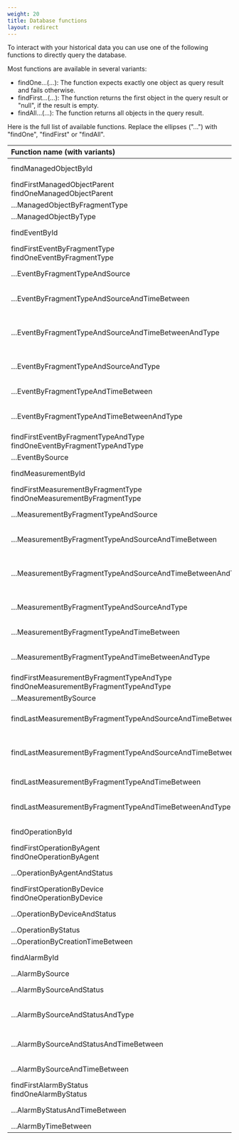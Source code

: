 ```yaml
---
weight: 20
title: Database functions
layout: redirect
---
```


To interact with your historical data you can use one of the following functions to directly query the database.

Most functions are available in several variants:

-   findOne...(...): The function expects exactly one object as query result and fails otherwise.
-   findFirst...(...): The function returns the first object in the query result or "null", if the result is empty.
-   findAll...(...): The function returns all objects in the query result.

Here is the full list of available functions. Replace the ellipses ("...") with "findOne", "findFirst" or "findAll".

<table>
<colgroup>
<col width="60%">
<col width="15%">
<col width="25%">
</colgroup>
<thead>
<tr>
<th style="text-align:left">Function name (with variants)</th>
<th style="text-align:left">Return type</th>
<th style="text-align:left">Alternative argument lists</th>
</tr>
</thead>
<tbody>
<tr>
<td style="text-align:left">findManagedObjectById</td>
<td style="text-align:left">ManagedObject</td>
<td style="text-align:left">id*:String*<br>id*:GId*</td>
</tr>
<tr>
<td style="text-align:left">findFirstManagedObjectParent<br>findOneManagedObjectParent</td>
<td style="text-align:left">ManagedObject</td>
<td style="text-align:left">managedObjectId*:String*<br>managedObjectId*:GId*</td>
</tr>
<tr>
<td style="text-align:left">…ManagedObjectByFragmentType</td>
<td style="text-align:left">List</td>
<td style="text-align:left">fragmentType*:String*</td>
</tr>
<tr>
<td style="text-align:left">…ManagedObjectByType</td>
<td style="text-align:left">List</td>
<td style="text-align:left">type*:String*</td>
</tr>
<tr>
<td style="text-align:left">findEventById</td>
<td style="text-align:left">Event</td>
<td style="text-align:left">id*:String*<br>id*:GId*</td>
</tr>
<tr>
<td style="text-align:left">findFirstEventByFragmentType<br>findOneEventByFragmentType</td>
<td style="text-align:left">Event</td>
<td style="text-align:left">fragmentType*:String*</td>
</tr>
<tr>
<td style="text-align:left">…EventByFragmentTypeAndSource</td>
<td style="text-align:left">List</td>
<td style="text-align:left">fragmentType*:String*, source*:String*</td>
</tr>
<tr>
<td style="text-align:left">…EventByFragmentTypeAndSourceAndTimeBetween</td>
<td style="text-align:left">List</td>
<td style="text-align:left">fragmentType*:String*, source*:String*, from*:Date*, to*:Date*</td>
</tr>
<tr>
<td style="text-align:left">…EventByFragmentTypeAndSourceAndTimeBetweenAndType</td>
<td style="text-align:left">List</td>
<td style="text-align:left">fragmentType*:String*, source*:String*, from*:Date*, to*:Date*, type*:String*</td>
</tr>
<tr>
<td style="text-align:left">…EventByFragmentTypeAndSourceAndType</td>
<td style="text-align:left">List</td>
<td style="text-align:left">fragmentType*:String*, source*:String*, type*:String*</td>
</tr>
<tr>
<td style="text-align:left">…EventByFragmentTypeAndTimeBetween</td>
<td style="text-align:left">List</td>
<td style="text-align:left">fragmentType*:String*, from*:Date*, to*:Date*</td>
</tr>
<tr>
<td style="text-align:left">…EventByFragmentTypeAndTimeBetweenAndType</td>
<td style="text-align:left">List</td>
<td style="text-align:left">fragmentType*:String*, from*:Date*, to*:Date*, type*:String*</td>
</tr>
<tr>
<td style="text-align:left">findFirstEventByFragmentTypeAndType<br>findOneEventByFragmentTypeAndType</td>
<td style="text-align:left">Event</td>
<td style="text-align:left">fragmentType*:String*, type*:String*</td>
</tr>
<tr>
<td style="text-align:left">…EventBySource</td>
<td style="text-align:left">List</td>
<td style="text-align:left">source*:String*</td>
</tr>
<tr>
<td style="text-align:left">findMeasurementById</td>
<td style="text-align:left">Measurement</td>
<td style="text-align:left">id*:String*<br>id*:GId*</td>
</tr>
<tr>
<td style="text-align:left">findFirstMeasurementByFragmentType<br>findOneMeasurementByFragmentType</td>
<td style="text-align:left">Measurement</td>
<td style="text-align:left">fragmentType*:String*</td>
</tr>
<tr>
<td style="text-align:left">…MeasurementByFragmentTypeAndSource</td>
<td style="text-align:left">List</td>
<td style="text-align:left">fragmentType*:String*, source*:String*</td>
</tr>
<tr>
<td style="text-align:left">…MeasurementByFragmentTypeAndSourceAndTimeBetween</td>
<td style="text-align:left">List</td>
<td style="text-align:left">fragmentType*:String*, source*:String*, from*:Date*, to*:Date*</td>
</tr>
<tr>
<td style="text-align:left">…MeasurementByFragmentTypeAndSourceAndTimeBetweenAndType</td>
<td style="text-align:left">List</td>
<td style="text-align:left">fragmentType*:String*, source*:String*, from*:Date*, to*:Date*, type*:String*</td>
</tr>
<tr>
<td style="text-align:left">…MeasurementByFragmentTypeAndSourceAndType</td>
<td style="text-align:left">List</td>
<td style="text-align:left">fragmentType*:String*, source*:String*, type*:String*</td>
</tr>
<tr>
<td style="text-align:left">…MeasurementByFragmentTypeAndTimeBetween</td>
<td style="text-align:left">List</td>
<td style="text-align:left">fragmentType*:String*, from*:Date*, to*:Date*</td>
</tr>
<tr>
<td style="text-align:left">…MeasurementByFragmentTypeAndTimeBetweenAndType</td>
<td style="text-align:left">List</td>
<td style="text-align:left">fragmentType*:String*, from*:Date*, to*:Date*, type*:String*</td>
</tr>
<tr>
<td style="text-align:left">findFirstMeasurementByFragmentTypeAndType<br>findOneMeasurementByFragmentTypeAndType</td>
<td style="text-align:left">Measurement</td>
<td style="text-align:left">fragmentType*:String*, type*:String*</td>
</tr>
<tr>
<td style="text-align:left">…MeasurementBySource</td>
<td style="text-align:left">List</td>
<td style="text-align:left">source*:String*</td>
</tr>
<tr>
<td style="text-align:left">findLastMeasurementByFragmentTypeAndSourceAndTimeBetween</td>
<td style="text-align:left">Measurement</td>
<td style="text-align:left">fragmentType*:String*, source*:String*, from*:Date*, to*:Date*</td>
</tr>
<tr>
<td style="text-align:left">findLastMeasurementByFragmentTypeAndSourceAndTimeBetweenAndType</td>
<td style="text-align:left">Measurement</td>
<td style="text-align:left">fragmentType*:String*, source*:String*, from*:Date*, to*:Date*, type*:String*</td>
</tr>
<tr>
<td style="text-align:left">findLastMeasurementByFragmentTypeAndTimeBetween</td>
<td style="text-align:left">Measurement</td>
<td style="text-align:left">fragmentType*:String*, from*:Date*, to*:Date*</td>
</tr>
<tr>
<td style="text-align:left">findLastMeasurementByFragmentTypeAndTimeBetweenAndType</td>
<td style="text-align:left">Measurement</td>
<td style="text-align:left">fragmentType*:String*, from*:Date*, to*:Date*, type*:String*</td>
</tr>
<tr>
<td style="text-align:left">findOperationById</td>
<td style="text-align:left">Operation</td>
<td style="text-align:left">id*:String*<br>id*:GId*</td>
</tr>
<tr>
<td style="text-align:left">findFirstOperationByAgent<br>findOneOperationByAgent</td>
<td style="text-align:left">Operation</td>
<td style="text-align:left">agentId*:String*</td>
</tr>
<tr>
<td style="text-align:left">…OperationByAgentAndStatus</td>
<td style="text-align:left">List</td>
<td style="text-align:left">agentId*:String*, status*:String*</td>
</tr>
<tr>
<td style="text-align:left">findFirstOperationByDevice<br>findOneOperationByDevice</td>
<td style="text-align:left">Operation</td>
<td style="text-align:left">deviceId*:String*</td>
</tr>
<tr>
<td style="text-align:left">…OperationByDeviceAndStatus</td>
<td style="text-align:left">List</td>
<td style="text-align:left">deviceId*:String*, status*:String*</td>
</tr>
<tr>
<td style="text-align:left">…OperationByStatus</td>
<td style="text-align:left">List</td>
<td style="text-align:left">status*:String*</td>
</tr>
<tr>
<td style="text-align:left">…OperationByCreationTimeBetween</td>
<td style="text-align:left">List</td>
<td style="text-align:left">from*:Date*, to*:Date*</td>
</tr>
<tr>
<td style="text-align:left">findAlarmById</td>
<td style="text-align:left">Alarm</td>
<td style="text-align:left">id*:String*<br>id*:GId*</td>
</tr>
<tr>
<td style="text-align:left">…AlarmBySource</td>
<td style="text-align:left">List</td>
<td style="text-align:left">sourceId*:String*</td>
</tr>
<tr>
<td style="text-align:left">…AlarmBySourceAndStatus</td>
<td style="text-align:left">List</td>
<td style="text-align:left">sourceId*:String*, status*:String*</td>
</tr>
<tr>
<td style="text-align:left">…AlarmBySourceAndStatusAndType</td>
<td style="text-align:left">List</td>
<td style="text-align:left">sourceId*:String*, status*:String*, type*:String*</td>
</tr>
<tr>
<td style="text-align:left">…AlarmBySourceAndStatusAndTimeBetween</td>
<td style="text-align:left">List</td>
<td style="text-align:left">sourceId*:String*, status*:String*, from*:Date*, to*:Date*</td>
</tr>
<tr>
<td style="text-align:left">…AlarmBySourceAndTimeBetween</td>
<td style="text-align:left">List</td>
<td style="text-align:left">sourceId*:String*, from*:Date*, to*:Date*</td>
</tr>
<tr>
<td style="text-align:left">findFirstAlarmByStatus<br>findOneAlarmByStatus</td>
<td style="text-align:left">Alarm</td>
<td style="text-align:left">status*:String*</td>
</tr>
<tr>
<td style="text-align:left">…AlarmByStatusAndTimeBetween</td>
<td style="text-align:left">List</td>
<td style="text-align:left">status*:String*, from*:Date*, to*:Date*</td>
</tr>
<tr>
<td style="text-align:left">…AlarmByTimeBetween</td>
<td style="text-align:left">List</td>
<td style="text-align:left">from*:Date*, to*:Date*</td>
</tr>
</tbody>
</table>
